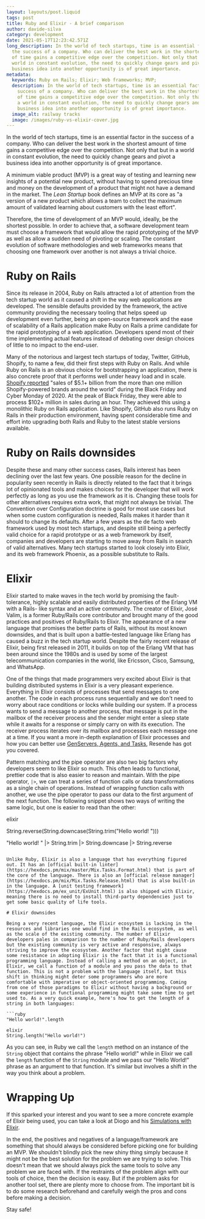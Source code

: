 ```yaml
---
layout: layouts/post.liquid
tags: post
title: Ruby and Elixir - A brief comparison
author: davide-silva
category: development
date: 2021-05-17T12:23:42.571Z
long_description: In the world of tech startups, time is an essential factor in
  the success of a company. Who can deliver the best work in the shortest amount
  of time gains a competitive edge over the competition. Not only that but in a
  world in constant evolution, the need to quickly change gears and pivot a
  business idea into another opportunity is of great importance.
metadata:
  keywords: Ruby on Rails; Elixir; Web frameworks; MVP;
  description: In the world of tech startups, time is an essential factor in the
    success of a company. Who can deliver the best work in the shortest amount
    of time gains a competitive edge over the competition. Not only that but in
    a world in constant evolution, the need to quickly change gears and pivot a
    business idea into another opportunity is of great importance.
  image_alt: railway tracks
  image: /images/ruby-vs-elixir-cover.jpg
---
```

In the world of tech startups, time is an essential factor in the success of a company. Who can deliver the best work in the shortest amount of time gains a competitive edge over the competition. Not only that but in a world in constant evolution, the need to quickly change gears and pivot a business idea into another opportunity is of great importance.

A minimum viable product (MVP) is a great way of testing and learning new insights of a potential new product, without having to spend precious time and money on the development of a product that might not have a demand in the market. The *Lean Startup* book defines an MVP at its core as "a version of a new product which allows a team to collect the maximum amount of validated learning about customers with the least effort".

Therefore, the time of development of an MVP would, ideally, be the shortest possible. In order to achieve that, a software development team must choose a framework that would allow the rapid prototyping of the MVP as well as allow a sudden need of pivoting or scaling.
The constant evolution of software methodologies and web frameworks means that choosing one framework over another is not always a trivial choice.

# Ruby on Rails

Since its release in 2004, Ruby on Rails attracted a lot of attention from the tech startup world as it caused a shift in the way web applications are developed. The sensible defaults provided by the framework, the active community providing the necessary tooling that helps speed up development even further, being an open-source framework and the ease of scalability of a Rails application make Ruby on Rails a prime candidate for the rapid prototyping of a web application. Developers spend most of their time implementing actual features instead of debating over design choices of little to no impact to the end-user.

Many of the notorious and largest tech startups of today, Twitter, GitHub, Shopify, to name a few, did their first steps with Ruby on Rails. And while Ruby on Rails is an obvious choice for bootstrapping an application, there is also concrete proof that it performs well under heavy load and in scale. [Shopify reported](https://news.shopify.com/shopify-merchants-break-records-with-51-billion-in-worldwide-sales-over-black-fridaycyber-monday-weekend-354749) "sales of $5.1+ billion from the more than one million Shopify-powered brands around the world" during the Black Friday and Cyber Monday of 2020. At the peak of Black Friday, they were able to process $102+ million in sales during an hour. They achieved this using a monolithic Ruby on Rails application. Like Shopify, GitHub also runs Ruby on Rails in their production environment, having spent considerable time and effort into upgrading both Rails and Ruby to the latest stable versions available.

# Ruby on Rails downsides

Despite these and many other success cases, Rails interest has been declining over the last few years.
One possible reason for the decline in popularity seen recently in Rails is directly related to the fact that it brings lot of opinionated tools and makes choices for the developer that will work perfectly as long as you use the framework as it is. Changing these tools for other alternatives requires extra work, that might not always be trivial. The Convention over Configuration doctrine is good for most use cases but when some custom configuration is needed, Rails makes it harder than it should to change its defaults. After a few years as the de facto web framework used by most tech startups, and despite still being a perfectly valid choice for a rapid prototype or as a web framework by itself, companies and developers are starting to move away from Rails in search of valid alternatives. Many tech startups started to look closely into Elixir, and its web framework Phoenix, as a possible substitute to Rails.

# Elixir

Elixir started to make waves in the tech world by promising the fault-tolerance, highly scalable and easily distributed properties of the Erlang VM with a Rails- like syntax and an active community. The creator of Elixir, José Valim, is a former Ruby/Rails core contributor and brought many of the good practices and positives of Ruby/Rails to Elixir. The appearance of a new language that promises the better parts of Rails, without its most known downsides, and that is built upon a battle-tested language like Erlang has caused a buzz in the tech startup world. Despite the fairly recent release of Elixir, being first released in 2011, it builds on top of the Erlang VM that has been around since the 1980s and is used by some of the largest telecommunication companies in the world, like Ericsson, Cisco, Samsung, and WhatsApp.

One of the things that made programmers very excited about Elixir is that building distributed systems in Elixir is a very pleasant experience. Everything in Elixir consists of processes that send messages to one another. The code in each process runs sequentially and we don't need to worry about race conditions or locks while building our system. If a process wants to send a message to another process, that message is put in the mailbox of the receiver process and the sender might enter a sleep state while it awaits for a response or simply carry on with its execution. The receiver process iterates over its mailbox and processes each message one at a time. If you want a more in-depth explanation of Elixir processes and how you can better use [GenServers, Agents, and Tasks](https://blog.finiam.com/blog/genserver-agent-task), Resende has got you covered.

Pattern matching and the pipe operator are also two big factors why developers seem to like Elixir so much. This often leads to functional, prettier code that is also easier to reason and maintain. With the pipe operator, `|>`, we can treat a series of function calls or data transformations as a single chain of operations. Instead of wrapping function calls with another, we use the pipe operator to pass our data to the first argument of the next function. The following snippet shows two ways of writing the same logic, but one is easier to read than the other:

elixir

String.reverse(String.downcase(String.trim("Hello world! ")))

"Hello world! "
|> String.trim
|> String.downcase
|> String.reverse
```

Unlike Ruby, Elixir is also a language that has everything figured out. It has an [official built-in linter](https://hexdocs.pm/mix/master/Mix.Tasks.Format.html) that is part of the core of the language. There is also an [official release manager](https://hexdocs.pm/mix/Mix.Tasks.Release.html) that is also built-in in the language. A [unit testing framework](https://hexdocs.pm/ex_unit/ExUnit.html) is also shipped with Elixir, meaning there is no need to install third-party dependencies just to get some basic quality of life tools.

# Elixir downsides

Being a very recent language, the Elixir ecosystem is lacking in the resources and libraries one would find in the Rails ecosystem, as well as the scale of the existing community. The number of Elixir developers pales in comparison to the number of Ruby/Rails developers but the existing community is very active and responsive, always striving to improve the ecosystem. Another factor that might cause some resistance in adopting Elixir is the fact that it is a functional programming language. Instead of calling a method on an object, in Elixir, we call a function of a module and you pass the data to that function. This is not a problem with the language itself, but this shift in thinking might deter some programmers who are more comfortable with imperative or object-oriented programming. Coming from one of those paradigms to Elixir without having a background or some experience in functional programming might take some time to get used to. As a very quick example, here's how to get the length of a string in both languages:

```ruby
"Hello world!".length

elixir
String.length("Hello world!")
```

As you can see, in Ruby we call the `length` method on an instance of the `String` object that contains the phrase "Hello world!" while in Elixir we call the `length` function of the `String` module and we pass our "Hello World!" phrase as an argument to that function. It's similar but involves a shift in the way you think about a problem.

# Wrapping Up

If this sparked your interest and you want to see a more concrete example of Elixir being used, you can take a look at Diogo and his [Simulations with Elixir](https://blog.finiam.com/blog/simulations-with-elixir-and-the-actor-model/).

In the end, the positives and negatives of a language/framework are something that should always be considered before picking one for building an MVP. We shouldn't blindly pick the new shiny thing simply because it might not be the best solution for the problem we are trying to solve. This doesn't mean that we should always pick the same tools to solve any problem we are faced with. If the restraints of the problem align with our tools of choice, then the decision is easy. But if the problem asks for another tool set, there are plenty more to choose from. The important bit is to do some research beforehand and carefully weigh the pros and cons before making a decision.

Stay safe! 
